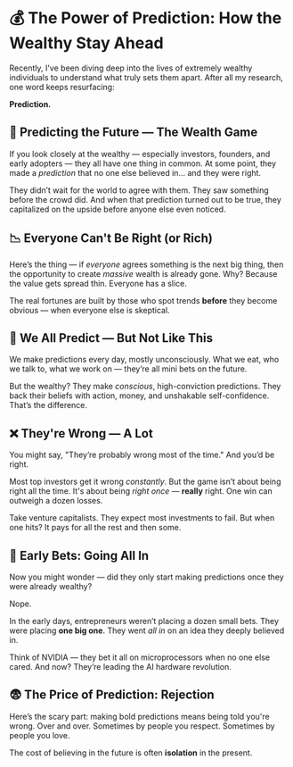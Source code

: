 # 💰 The Power of Prediction: How the Wealthy Stay Ahead

Recently, I've been diving deep into the lives of extremely wealthy individuals to understand what truly sets them apart. After all my research, one word keeps resurfacing:

**Prediction.**

## 🔮 Predicting the Future — The Wealth Game

If you look closely at the wealthy — especially investors, founders, and early adopters — they all have one thing in common. At some point, they made a *prediction* that no one else believed in... and they were right.

They didn’t wait for the world to agree with them. They saw something before the crowd did. And when that prediction turned out to be true, they capitalized on the upside before anyone else even noticed.

## 📉 Everyone Can't Be Right (or Rich)

Here’s the thing — if *everyone* agrees something is the next big thing, then the opportunity to create *massive* wealth is already gone. Why? Because the value gets spread thin. Everyone has a slice.

The real fortunes are built by those who spot trends **before** they become obvious — when everyone else is skeptical.

## 🧠 We All Predict — But Not Like This

We make predictions every day, mostly unconsciously. What we eat, who we talk to, what we work on — they’re all mini bets on the future.

But the wealthy? They make *conscious*, high-conviction predictions. They back their beliefs with action, money, and unshakable self-confidence. That’s the difference.

## ❌ They're Wrong — A Lot

You might say, "They’re probably wrong most of the time." And you’d be right.

Most top investors get it wrong *constantly*. But the game isn’t about being right all the time. It's about being *right once* — **really** right. One win can outweigh a dozen losses.

Take venture capitalists. They expect most investments to fail. But when one hits? It pays for all the rest and then some.

## 🚀 Early Bets: Going All In

Now you might wonder — did they only start making predictions once they were already wealthy?

Nope.

In the early days, entrepreneurs weren’t placing a dozen small bets. They were placing **one big one**. They went *all in* on an idea they deeply believed in.

Think of NVIDIA — they bet it all on microprocessors when no one else cared. And now? They’re leading the AI hardware revolution.

## 😨 The Price of Prediction: Rejection

Here’s the scary part: making bold predictions means being told you're wrong. Over and over. Sometimes by people you respect. Sometimes by people you love.

The cost of believing in the future is often **isolation** in the present.

